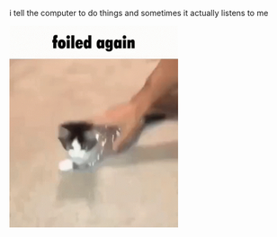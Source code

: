 i tell the computer to do things and sometimes it actually listens to me
<!--START_SECTION:update_image-->
<img src=https://raw.githubusercontent.com/sneakykestrel/sneakykestrel/main/.github/images/foiled-again.gif height="" width="300" align=left alt=kitty />
<!--END_SECTION:update_image-->

